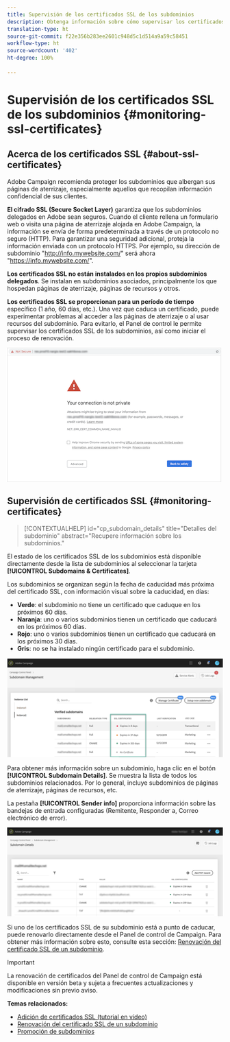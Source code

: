 ```yaml
---
title: Supervisión de los certificados SSL de los subdominios
description: Obtenga información sobre cómo supervisar los certificados SSL de los subdominios
translation-type: ht
source-git-commit: f22e356b283ee2601c948d5c1d514a9a59c58451
workflow-type: ht
source-wordcount: '402'
ht-degree: 100%

---
```



# Supervisión de los certificados SSL de los subdominios {#monitoring-ssl-certificates}

## Acerca de los certificados SSL {#about-ssl-certificates}

Adobe Campaign recomienda proteger los subdominios que albergan sus páginas de aterrizaje, especialmente aquellos que recopilan información confidencial de sus clientes.

**El cifrado SSL (Secure Socket Layer)** garantiza que los subdominios delegados en Adobe sean seguros. Cuando el cliente rellena un formulario web o visita una página de aterrizaje alojada en Adobe Campaign, la información se envía de forma predeterminada a través de un protocolo no seguro (HTTP). Para garantizar una seguridad adicional, proteja la información enviada con un protocolo HTTPS. Por ejemplo, su dirección de subdominio &quot;http://info.mywebsite.com/&quot; será ahora &quot;https://info.mywebsite.com/&quot;.

**Los certificados SSL no están instalados en los propios subdominios delegados**. Se instalan en subdominios asociados, principalmente los que hospedan páginas de aterrizaje, páginas de recursos y otros.

**Los certificados SSL se proporcionan para un período de tiempo** específico (1 año, 60 días, etc.). Una vez que caduca un certificado, puede experimentar problemas al acceder a las páginas de aterrizaje o al usar recursos del subdominio. Para evitarlo, el Panel de control le permite supervisar los certificados SSL de los subdominios, así como iniciar el proceso de renovación.

![](assets/no_certificate.png)

## Supervisión de certificados SSL {#monitoring-certificates}

>[!CONTEXTUALHELP]
>id="cp_subdomain_details"
>title="Detalles del subdominio"
>abstract="Recupere información sobre los subdominios."

El estado de los certificados SSL de los subdominios está disponible directamente desde la lista de subdominios al seleccionar la tarjeta **[!UICONTROL Subdomains & Certificates]**.

Los subdominios se organizan según la fecha de caducidad más próxima del certificado SSL, con información visual sobre la caducidad, en días:

* **Verde**: el subdominio no tiene un certificado que caduque en los próximos 60 días.
* **Naranja**: uno o varios subdominios tienen un certificado que caducará en los próximos 60 días.
* **Rojo**: uno o varios subdominios tienen un certificado que caducará en los próximos 30 días.
* **Gris**: no se ha instalado ningún certificado para el subdominio.

![](assets/subdomains_list.png)

Para obtener más información sobre un subdominio, haga clic en el botón **[!UICONTROL Subdomain Details]**.
Se muestra la lista de todos los subdominios relacionados. Por lo general, incluye subdominios de páginas de aterrizaje, páginas de recursos, etc.

La pestaña **[!UICONTROL Sender info]** proporciona información sobre las bandejas de entrada configuradas (Remitente, Responder a, Correo electrónico de error).

![](assets/subdomain_details.png)

Si uno de los certificados SSL de su subdominio está a punto de caducar, puede renovarlo directamente desde el Panel de control de Campaign. Para obtener más información sobre esto, consulte esta sección: [Renovación del certificado SSL de un subdominio](../../subdomains-certificates/using/renewing-subdomain-certificate.md).

>[!IMPORTANT]
>
>La renovación de certificados del Panel de control de Campaign está disponible en versión beta y sujeta a frecuentes actualizaciones y modificaciones sin previo aviso.

**Temas relacionados:**

* [Adición de certificados SSL (tutorial en vídeo)](https://docs.adobe.com/content/help/en/campaign-learn/campaign-standard-tutorials/administrating/control-panel/adding-ssl-certificates.html)
* [Renovación del certificado SSL de un subdominio](../../subdomains-certificates/using/renewing-subdomain-certificate.md)
* [Promoción de subdominios](../../subdomains-certificates/using/subdomains-branding.md)
